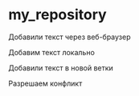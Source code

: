 ﻿# my_repository

Добавили текст через веб-браузер
 
Добавим текст локально

Добавили текст в новой ветки

Разрешаем конфликт
